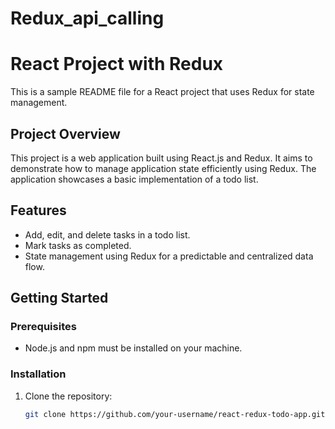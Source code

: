 # Redux_api_calling
# React Project with Redux

This is a sample README file for a React project that uses Redux for state management.

## Project Overview

This project is a web application built using React.js and Redux. It aims to demonstrate how to manage application state efficiently using Redux. The application showcases a basic implementation of a todo list.

## Features

- Add, edit, and delete tasks in a todo list.
- Mark tasks as completed.
- State management using Redux for a predictable and centralized data flow.

## Getting Started

### Prerequisites

- Node.js and npm must be installed on your machine.

### Installation

1. Clone the repository:

   ```bash
   git clone https://github.com/your-username/react-redux-todo-app.git
